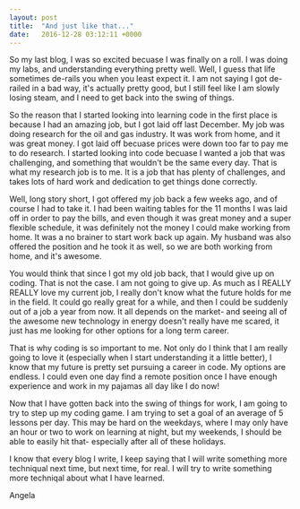 ```yaml
---
layout: post
title:  "And just like that..."
date:   2016-12-28 03:12:11 +0000
---
```



So my last blog, I was so excited becuase I was finally on a roll. I was doing my labs, and understanding everything pretty well. Well, I guess that life sometimes de-rails you when you least expect it. I am not saying I got de-railed in a bad way, it's actually pretty good, but I still feel like I am slowly losing steam, and I need to get back into the swing of things. 

So the reason that I started looking into learning code in the first place is because I had an amazing job, but I got laid off last December. My job was doing research for the oil and gas industry. It was work from home, and it was great money. I got laid off becuase prices were down too far to pay me to do research. I started looking into code becuase I wanted a job that was challenging, and something that wouldn't be the same every day. That is what my research job is to me. It is a job that has plenty of challenges, and takes lots of hard work and dedication to get things done correctly. 

Well, long story short, I got offered my job back a few weeks ago, and of course I had to take it. I had been waiting tables for the 11 months I was laid off in order to pay the bills, and even though it was great money and a super flexible schedule, it was definitely not the money I could make working from home. It was a no brainer to start work back up again. My husband was also offered the position and he took it as well, so we are both working from home, and it's awesome. 

You would think that since I got my old job back, that I would give up on coding. That is not the case. I am not going to give up. As much as I REALLY REALLY love my current job, I really don't know what the future holds for me in the field. It could go really great for a while, and then I could be suddenly out of a job a year from now. It all depends on the market- and seeing all of the awesome new technology in energy doesn't really have me scared, it just has me looking for other options for a long term career. 

That is why coding is so important to me. Not only do I think that I am really going to love it (especially when I start understanding it a little better), I know that my future is pretty set pursuing a career in code. My options are endless. I could even one day find a remote position once I have enough experience and work in my pajamas all day like I do now! 

Now that I have gotten back into the swing of things for work, I am going to try to step up my coding game. I am trying to set a goal of an average of 5 lessons per day. This may be hard on the weekdays, where I may only have an hour or two to work on learning at night, but my weekends, I should be able to easily hit that- especially after all of these holidays. 

I know that every blog I write, I keep saying that I will write something more techniqual next time, but next time, for real. I will try to write something more techniqal about what I have learned. 

Angela
